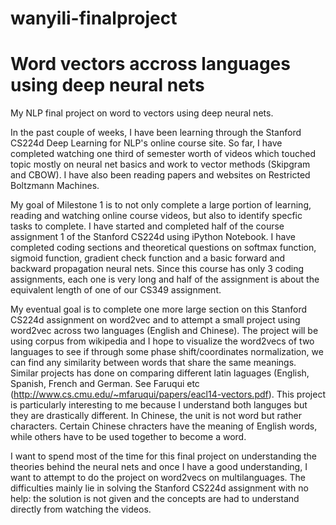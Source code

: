 # wanyili-finalproject
# Word vectors accross languages using deep neural nets
My NLP final project on word to vectors using deep neural nets.

In the past couple of weeks, I have been learning through the Stanford CS224d Deep Learning for NLP's online course site. So far, I have completed watching one third of semester worth of videos which touched topic mostly on neural net basics and work to vector methods (Skipgram and CBOW). I have also been reading papers and websites on Restricted Boltzmann Machines.

My goal of Milestone 1 is to not only complete a large portion of learning, reading and watching online course videos, but also to identify specfic tasks to complete. I have started and completed half of the course assignment 1 of the Stanford CS224d using iPython Notebook. I have completed coding sections and theoretical questions on softmax function, sigmoid function, gradient check function and a basic forward and backward propagation neural nets. Since this course has only 3 coding assignments, each one is very long and half of the assignment is about the equivalent length of one of our CS349 assignment.

My eventual goal is to complete one more large section on this Stanford CS224d assignment on word2vec and to attempt a small project using word2vec across two languages (English and Chinese). The project will be using corpus from wikipedia and I hope to visualize the word2vecs of two languages to see if through some phase shift/coordinates normalization, we can find any similarity between words that share the same meanings. Similar projects has done on comparing different latin laguages (English, Spanish, French and German. See Faruqui etc (http://www.cs.cmu.edu/~mfaruqui/papers/eacl14-vectors.pdf). This project is particularly interesting to me because I understand both languges but they are drastically different. In Chinese, the unit is not word but rather characters. Certain Chinese chracters have the meaning of English words, while others have to be used together to become a word.

I want to spend most of the time for this final project on understanding the theories behind the neural nets and once I have a good understanding, I want to attempt to do the project on word2vecs on multilanguages. The difficulties mainly lie in solving the Stanford CS224d assignment with no help: the solution is not given and the concepts are had to understand directly from watching the videos.
